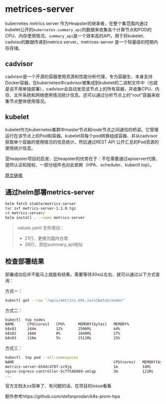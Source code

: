 # metrices-server

kubernetes metrics server 作为Heapster的继承者，在整个集范围内通过kubelet公开的`kubernetes.summary_api`的数据来收集各个计算节点和POD的CPU、内存使用情况。`summary_api`是一个效率高的API，用于将kubelet、cadviso的数据传递到metrics server。metrices-server 是一个轻量级的短期内存存储。

## cadvisor

cadvisor是一个开源的容器使用资源和性能分析代理，专为容器生、本身支持Docker容器。在kubernetes中cadvisor被集成到kubelet的二进制文件中（也就是说不用单独部署），cadvisor会自动发现该节点上的所有容器，并收集CPU、内存、文件系统和网络使用情况统计信息。还可以通过分析节点上的“root”容器来收集节点整体使用情况。

## kubelet

kubelet作为kubernetes集群中master节点和node节点之间通信的桥梁。它管理运行在该节点上的Pod和容器。kubelet将每个pod转换组成容器、并从cadvisor获取单个容器的使用情况的信息统计。然后通过REST API 公开汇总的Pod资源的使用统计信息。

受heapster项目的启发、比heapster的优势在于：不在需要通过apiserver代理、提供认证和授权、一部分组件也对此依赖（HPA、scheduler、kubectl top）。

[原文链接](https://kubernetes.io/docs/tasks/debug-application-cluster/resource-usage-monitoring/)

## 通过helm部署metrics-server

```bash
helm fetch stable/metrics-server
tar zxf metrics-server-1.1.0.tgz
cd metrics-server/
helm install . --name metrics-server
```

> values.yaml 文件改动：
>
> * 21行、更换为国内仓库
> * 26行、添加summary_api地址

## 检查部署结果

部署成功后并不能马上就能有结果。需要等待30s以左右、就可以通过以下方式查询：

方式一：

```bash
kubectl get --raw "/apis/metrics.k8s.io/v1beta1/nodes"
```

方式二：

```bash
kubectl  top nodes
NAME      CPU(cores)   CPU%      MEMORY(bytes)   MEMORY%
k8s01     244m         12%       2596Mi          44%
k8s02     166m         8%        1640Mi          27%
k8s03     116m         5%        1511Mi          25%
```

方式三：

```bash
kubectl  top pod --all-namespaces
NAME                                             CPU(cores)   MEMORY(bytes)
metrics-server-654dc478f-sc9jq                   1m           14Mi
nginx-ingress-controller-5cff54b969-vmlqp        3m           121Mi
...
```

官方文档太xx简单了、有问题的话、在项目的issue看看

额外参考https://github.com/stefanprodan/k8s-prom-hpa

